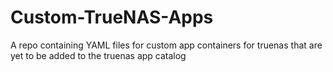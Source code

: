 # Custom-TrueNAS-Apps
A repo containing YAML files for custom app containers for truenas that are yet to be added to the truenas app catalog

